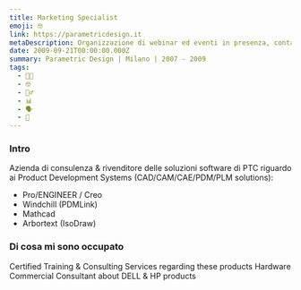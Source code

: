 ```yaml
---
title: Marketing Specialist
emoji: 🤓
link: https://parametricdesign.it
metaDescription: Organizzazione di webinar ed eventi in presenza, contatto pre-vendita per attività di consulenza & rivendita delle soluzioni software di PTC riguardo ai Product Development Systems
date: 2009-09-21T00:00:00.000Z
summary: Parametric Design | Milano | 2007 - 2009
tags:
  - 🧑‍💻
  - 🤓
  - 🤹‍♂️
  - 📊
  - 🗣️
  - 🤝
---
```


### Intro

Azienda di consulenza & rivenditore delle soluzioni software di PTC riguardo ai Product Development Systems (CAD/CAM/CAE/PDM/PLM solutions):
- Pro/ENGINEER / Creo
- Windchill (PDMLink)
- Mathcad
- Arbortext (IsoDraw)

### Di cosa mi sono occupato

Certified Training & Consulting Services regarding these products
Hardware Commercial Consultant about DELL & HP products


